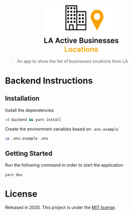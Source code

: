 <p align="center">
  <img src=".github/docs/logo.png" width="250"/>
</p>

> An app to show the list of businesses locations from LA

# Backend Instructions

## Installation

Install the dependencies 
```bash
cd backend && yarn install
```

Create the environment variables based on `.env.example`

```bash
cp .env.example .env
```

## Getting Started

Run the following command in order to start the application

```yarn dev```

# License

Released in 2020.
This project is under the [MIT license](https://github.com/LauraBeatris/hotseat-api/master/LICENSE).
